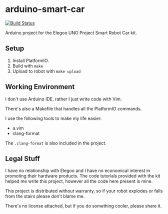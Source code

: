 # arduino-smart-car

[![Build Status](https://travis-ci.org/miquelbeltran/arduino-smart-car.svg?branch=master)](https://travis-ci.org/miquelbeltran/arduino-smart-car)

Arduino project for the Elegoo UNO Project Smart Robot Car kit.

## Setup

1. Install PlatformIO.
2. Build with `make`
3. Upload to robot with `make upload`

## Working Environment

I don't use Arduino IDE, rather I just write code with Vim.

There's also a Makefile that handles all the PlatformIO commands.

I use the following tools to make my life easier:

- a.vim
- clang-format

The `.clang-format` is also included in the project.

## Legal Stuff

I have no relationship with Elegoo and I have no economical interest in promoting their hardware products. The code tutorials provided with the kit helped me write this project, however all the code here present is mine.

This project is distributed without warranty, so if your robot explodes or falls from the stairs please don't blame me.

There's no license attached, but if you do something cooler, please share it.

